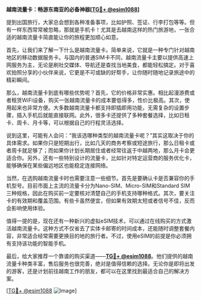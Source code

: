 **越南流量卡：畅游东南亚的必备神器[[TG💪+ @esim1088](https://t.me/s/esim1088)]**

提到出国旅行，大家总会想到各种准备事项，比如护照、签证、行李打包等等。但有一样东西常常被忽略，那就是手机卡！尤其是去越南这样的热门旅游地，一张合适的越南流量卡简直能让你的旅程更加顺心如意。

首先，让我们来了解一下什么是越南流量卡。简单来说，它就是一种专门针对越南地区的移动数据服务卡。与国内的普通SIM卡不同，越南流量卡主要以提供高速上网服务为主，无论是刷社交媒体、导航还是查找当地美食，都能轻松搞定。对于喜欢拍照分享的小伙伴来说，它更是不可或缺的好帮手，让你随时随地记录旅途中的精彩瞬间。

那么，越南流量卡到底有哪些优势呢？首先，它的价格非常实惠。相比起漫游费或者租赁WiFi设备，购买一张越南流量卡的成本要低得多，性价比极高。其次，使用起来也非常方便。大多数越南流量卡都支持即插即用功能，无需复杂的设置步骤，插入手机后就能直接联网。此外，很多卡还提供了多种套餐选择，比如日租卡、周卡、月卡等，可以根据自己的行程灵活选择。

说到这里，可能有人会问：“我该选哪种类型的越南流量卡呢？”其实这取决于你的具体需求。如果你只是短期出行，比如几天的商务考察或短途旅行，那么日租卡或者周卡就足够了；而如果你计划长期居住或者经常往返于中越两地，那么月卡会更适合你。另外，还有一些特别设计的流量卡，比如针对特定运营商的服务优化卡，能够确保在某些偏远地区也能稳定连接网络。

当然，在选购越南流量卡时也需要注意一些细节。首先是要确认卡是否兼容你的手机型号。目前市面上主流的流量卡分为Nano-SIM、Micro-SIM和Standard SIM三种规格，因此在购买前一定要核对清楚自己的手机支持哪种格式。其次，要关注卡的有效期和覆盖范围。有些卡虽然便宜，但如果有效期太短或者信号不佳，反而会影响使用体验。

值得一提的是，现在还有一种新兴的虚拟eSIM技术，可以通过在线购买的方式激活越南流量卡。这种方式不仅省去了实体卡邮寄的时间成本，还能随时调整套餐内容，非常适合经常需要更换目的地的旅行者。不过，使用eSIM的前提是你必须拥有支持该功能的智能手机。

最后，给大家推荐一个靠谱的购买渠道——**[TG💪+ @esim1088](https://t.me/s/esim1088)**。他们提供的越南流量卡种类丰富，售后服务也很完善，绝对是值得信赖的选择。无论你是即将出发的游客，还是计划前往越南工作的朋友，都可以在这里找到最适合自己的解决方案。

[[TG💪+ @esim1088](https://t.me/s/esim1088) ![Image](https://i.postimg.cc/4NQfJmqS/Snipaste-2025-05-13-00-14-12.png)]